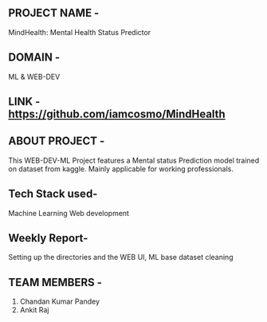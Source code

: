 ## PROJECT NAME -
MindHealth: Mental Health Status Predictor


## DOMAIN -
ML & WEB-DEV


## LINK - https://github.com/iamcosmo/MindHealth


## ABOUT PROJECT - 
This WEB-DEV-ML Project features a Mental status Prediction model trained on dataset from kaggle.
Mainly applicable for working professionals.


## Tech Stack used-
Machine Learning
Web development

## Weekly Report- 
Setting up the directories and the WEB UI, ML base dataset cleaning


## TEAM MEMBERS -
1. Chandan Kumar Pandey
2. Ankit Raj
